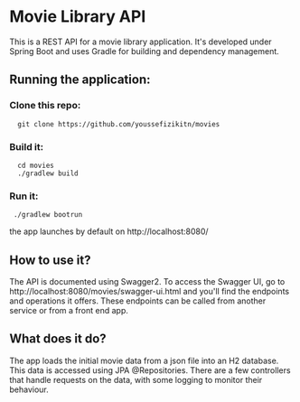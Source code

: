 
# Movie Library API

This is a REST API for a movie library application. It's developed under Spring Boot and uses Gradle for building and dependency management.

## Running the application:
### Clone this repo:
      git clone https://github.com/youssefizikitn/movies  
  ### Build it:
      cd movies
      ./gradlew build
 
 ### Run it:
     ./gradlew bootrun

the app launches by default on http://localhost:8080/

## How to use it?

The API is documented using Swagger2. To access the Swagger UI, go to http://localhost:8080/movies/swagger-ui.html and you'll find the endpoints and operations it offers. These endpoints can be called from another service or from a front end app.

## What does it do?

The app loads the initial movie data from a json file into an H2 database. This data is accessed using JPA @Repositories. 
There are a few controllers that handle requests on the data, with some logging to monitor their behaviour.
